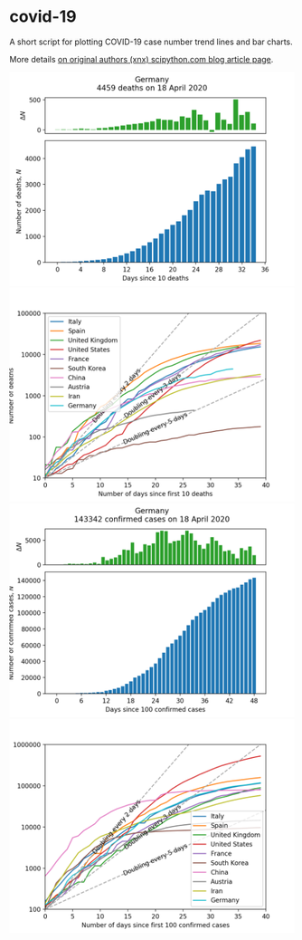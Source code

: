 # covid-19
A short script for plotting COVID-19 case number trend lines and bar charts.

More details [on original authors (xnx) scipython.com blog article page](https://scipython.com/blog/plotting-covid-19-case-growth-charts/).

![COVID-19 death data for Germany](imgdir/germany-20200419-deaths.png)
![COVID-19 death trends for 10 countries](imgdir/country-comparison-20200419-deaths.png)
![COVID-19 case data for Germany](imgdir/germany-20200419-cases.png)
![COVID-19 case trends for 10 countries](imgdir/country-comparison-20200419-cases.png)
